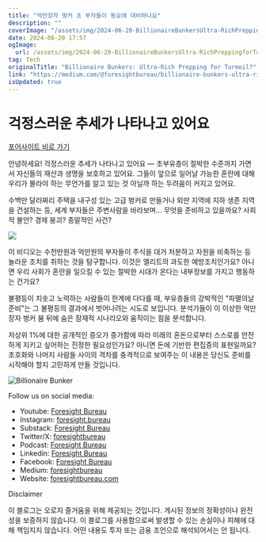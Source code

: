 ```yaml
---
title: "억만장자 벙커 초 부자들이 동요에 대비하나요"
description: ""
coverImage: "/assets/img/2024-06-20-BillionaireBunkersUltra-RichPreppingforTurmoil_0.png"
date: 2024-06-20 17:57
ogImage: 
  url: /assets/img/2024-06-20-BillionaireBunkersUltra-RichPreppingforTurmoil_0.png
tag: Tech
originalTitle: "Billionaire Bunkers: Ultra-Rich Prepping for Turmoil?"
link: "https://medium.com/@foresightbureau/billionaire-bunkers-ultra-rich-prepping-for-turmoil-4d7de1ae8973"
isUpdated: true
---
```






# 걱정스러운 추세가 나타나고 있어요

[포어사이트 비로 가기](https://www.youtube.com/@ForesightBureau?sub_confirmation=1)

안녕하세요! 걱정스러운 추세가 나타나고 있어요 — 초부유층이 절박한 수준까지 가면서 자신들의 재산과 생명을 보호하고 있어요. 그들이 앞으로 일어날 가능한 혼란에 대해 우리가 몰라야 하는 무언가를 알고 있는 것 아닐까 하는 두려움이 커지고 있어요.

수백만 달러짜리 주택을 내구성 있는 고급 벙커로 만들거나 외딴 지역에 지하 생존 지역을 건설하는 등, 세계 부자들은 주변사람을 바라보며... 무엇을 준비하고 있을까요? 사회적 불안? 경제 붕괴? 종말적인 사건?

<div class="content-ad"></div>

<img src="/assets/img/2024-06-20-BillionaireBunkersUltra-RichPreppingforTurmoil_0.png" />

이 비디오는 수천만원과 억만원의 부자들이 주식을 대거 처분하고 자원을 비축하는 등 놀라운 조치를 취하는 것을 탐구합니다. 이것은 엘리트의 과도한 예방조치인가요? 아니면 우리 사회가 혼란을 일으킬 수 있는 절박한 시대가 온다는 내부정보를 가지고 행동하는 건가요?

불평등이 치솟고 노력하는 사람들이 한계에 다다를 때, 부유층들의 강박적인 "파멸의날 준비"는 그 불평등의 결과에서 벗어나려는 시도로 보입니다. 분석가들이 이 이상한 억만장자 벙커 붐 뒤에 숨은 잠재적 시나리오와 움직이는 힘을 분석합니다.

저상위 1%에 대한 공개적인 증오가 증가함에 따라 미래의 혼돈으로부터 스스로를 안전하게 지키고 싶어하는 진정한 필요성인가요? 아니면 돈에 기반한 편집증의 표현일까요? 초호화와 나머지 사람들 사이의 격차를 충격적으로 보여주는 이 내용은 당신도 준비를 시작해야 할지 고민하게 만들 것입니다.

<div class="content-ad"></div>


![Billionaire Bunker](/assets/img/2024-06-20-BillionaireBunkersUltra-RichPreppingforTurmoil_1.png)

Follow us on social media:

- Youtube: [Foresight Bureau](https://www.youtube.com/@ForesightBureau)
- Instagram: [foresight.bureau](https://www.instagram.com/foresight.bureau)
- Substack: [Foresight Bureau](https://substack.com/@foresightbureau)
- Twitter/X: [foresightbureau](https://x.com/foresightbureau)
- Podcast: [Foresight Bureau](https://foresightbureau.podbean.com)
- Linkedin: [Foresight Bureau](https://bit.ly/ForesightBureauLI)
- Facebook: [Foresight Bureau](https://bit.ly/ForesightBureauFB)
- Medium: [foresightbureau](https://medium.com/@foresightbureau)
- Website: [foresightbureau.com](https://foresightbureau.com)

Disclaimer


<div class="content-ad"></div>

이 블로그는 오로지 즐거움을 위해 제공되는 것입니다. 게시된 정보의 정확성이나 완전성을 보증하지 않습니다. 이 블로그를 사용함으로써 발생할 수 있는 손실이나 피해에 대해 책임지지 않습니다. 어떤 내용도 투자 또는 금융 조언으로 해석되어서는 안 됩니다.